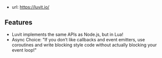 
- url: https://luvit.io/

## Features

- Luvit implements the same APIs as Node.js, but in Lua!
- Async Choice: "If you don’t like callbacks and event emitters, use coroutines and write blocking style code without actually blocking your event loop!"